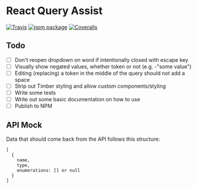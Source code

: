# React Query Assist

[![Travis][build-badge]][build]
[![npm package][npm-badge]][npm]
[![Coveralls][coveralls-badge]][coveralls]

## Todo

- [ ] Don't reopen dropdown on word if intentionally closed with escape key
- [ ] Visually show negated values, whether token or not (e.g. -"some value")
- [ ] Editing (replacing) a token in the middle of the query should not add a space
- [ ] Strip out Timber styling and allow custom components/styling
- [ ] Write some tests
- [ ] Write out some basic documentation on how to use
- [ ] Publish to NPM

## API Mock

Data that should come back from the API follows this structure:

```
[
  {
    name,
    type,
    enumerations: [] or null
  }
]
```

[build-badge]: https://img.shields.io/travis/timberio/react-query-assist/master.png?style=flat-square
[build]: https://travis-ci.org/timberio/react-query-assist

[npm-badge]: https://img.shields.io/npm/v/react-query-assist.png?style=flat-square
[npm]: https://www.npmjs.org/react-query-assist

[coveralls-badge]: https://img.shields.io/coveralls/timberio/react-query-assist/master.png?style=flat-square
[coveralls]: https://coveralls.io/github/timberio/react-query-assist

